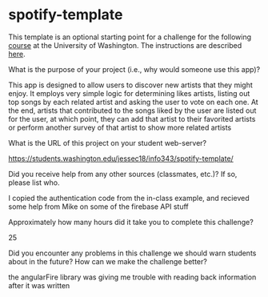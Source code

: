 # spotify-template
This template is an optional starting point for a challenge for the following [course](http://faculty.washington.edu/mikefree/info343/) at the University of Washington.  The instructions are described [here](http://faculty.washington.edu/mikefree/info343/#/challenges/spotify).

What is the purpose of your project (i.e., why would someone use this app)?

This app is designed to allow users to discover new artists that they might enjoy. It employs very simple
logic for determining likes artists, listing out top songs by each related artist and asking the
user to vote on each one. At the end, artists that contributed to the songs liked by the user are listed
out for the user, at which point, they can add that artist to their favorited artists or perform another survey
of that artist to show more related artists

What is the URL of this project on your student web-server?

https://students.washington.edu/jessec18/info343/spotify-template/

Did you receive help from any other sources (classmates, etc.)? If so, please list who.

I copied the authentication code from the in-class example, and recieved some help from Mike on some of the firebase
API stuff

Approximately how many hours did it take you to complete this challenge?

25

Did you encounter any problems in this challenge we should warn students about in the future? How can we make the challenge better?

the angularFire library was giving me trouble with reading back information after it was written